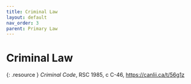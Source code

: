 ```yaml
---
title: Criminal Law
layout: default
nav_order: 3
parent: Primary Law
---
```

# Criminal Law
{: .resource }
*Criminal Code*, RSC 1985, c C-46, https://canlii.ca/t/56g1z
